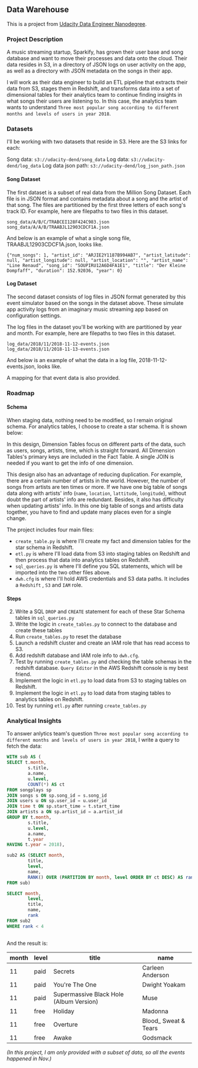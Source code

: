 ## Data Warehouse

This is a project from [Udacity Data Engineer Nanodegree](https://www.udacity.com/course/data-engineer-nanodegree--nd027). 

### Project Description

A music streaming startup, Sparkify, has grown their user base and song database and want to move their processes and data onto the cloud. Their data resides in S3, in a directory of JSON logs on user activity on the app, as well as a directory with JSON metadata on the songs in their app.

I will work as their data engineer to build an ETL pipeline that extracts their data from S3, stages them in Redshift, and transforms data into a set of dimensional tables for their analytics team to continue finding insights in what songs their users are listening to. In this case, the analytics team wants to understand `Three most popular song according to different months and levels of users in year 2018`.

### Datasets

I'll be working with two datasets that reside in S3. Here are the S3 links for each:

Song data: `s3://udacity-dend/song_data`
Log data: `s3://udacity-dend/log_data`
Log data json path: `s3://udacity-dend/log_json_path.json`

#### Song Dataset

The first dataset is a subset of real data from the Million Song Dataset. Each file is in JSON format and contains metadata about a song and the artist of that song. The files are partitioned by the first three letters of each song's track ID. For example, here are filepaths to two files in this dataset.

```
song_data/A/B/C/TRABCEI128F424C983.json
song_data/A/A/B/TRAABJL12903CDCF1A.json
```

And below is an example of what a single song file, TRAABJL12903CDCF1A.json, looks like.

```
{"num_songs": 1, "artist_id": "ARJIE2Y1187B994AB7", "artist_latitude": null, "artist_longitude": null, "artist_location": "", "artist_name": "Line Renaud", "song_id": "SOUPIRU12A6D4FA1E1", "title": "Der Kleine Dompfaff", "duration": 152.92036, "year": 0}
```

#### Log Dataset

The second dataset consists of log files in JSON format generated by this event simulator based on the songs in the dataset above. These simulate app activity logs from an imaginary music streaming app based on configuration settings.

The log files in the dataset you'll be working with are partitioned by year and month. For example, here are filepaths to two files in this dataset.

```
log_data/2018/11/2018-11-12-events.json
log_data/2018/11/2018-11-13-events.json
```

And below is an example of what the data in a log file, 2018-11-12-events.json, looks like.

[](images/log-data.png)

A mapping for that event data is also provided.

### Roadmap

#### Schema

When staging data, nothing need to be modified, so I remain original schema. For analytics tables, I choose to create a star schema. It is shown below:

[](images/schema.png)

In this design, Dimension Tables focus on different parts of the data, such as users, songs, artists, time, which is straight forward. All Dimension Tables's primary keys are included in the Fact Table. A single JOIN is needed if you want to get the info of one dimension.

This design also has an advantage of reducing duplication. For example, there are a certain number of artists in the world. However, the number of songs from artists are ten times or more. If we have one big table of songs data along with artists' info (`name`, `location`, `lattitude`, `longitude`), without doubt the part of artists' info are redundant. Besides, it also has difficulty when updating artists' info. In this one big table of songs and artists data together, you have to find and update many places even for a single change.

The project  includes four main files:

- `create_table.py` is where I'll create my fact and dimension tables for the star schema in Redshift.
- `etl.py` is where I'll load data from S3 into staging tables on Redshift and then process that data into  analytics tables on Redshift.
- `sql_queries.py` is where I'll define you SQL statements, which will be imported into the two other files above.
- `dwh.cfg` is where I'll hold AWS credentials and S3 data paths. It includes a `Redshift` , `S3` and `IAM` role.

#### Steps

2. Write a SQL `DROP` and `CREATE` statement for each of these Star Schema tables in `sql_queries.py`
3. Write the logic in `create_tables.py` to connect to the database and create these tables
4. Run `create_tables.py` to reset the database
5. Launch a redshift cluster and create an IAM role that has read access to S3.
6. Add redshift database and IAM role info to `dwh.cfg`.
7. Test by running `create_tables.py` and checking the table schemas in the redshift database. `Query Editor` in the AWS Redshift console is my best friend.
8. Implement the logic in `etl.py` to load data from S3 to staging tables on Redshift.
9. Implement the logic in `etl.py` to load data from staging tables to analytics tables on Redshift.
10. Test by running `etl.py` after running `create_tables.py`

### Analytical Insights

To answer anlytics team's question `Three most popular song according to different months and levels of users in year 2018`, I write a query to fetch the data:

```sql
WITH sub AS (
SELECT t.month,
		s.title,
  		a.name,
        u.level,
        COUNT(*) AS ct
FROM songplays sp
JOIN songs s ON sp.song_id = s.song_id
JOIN users u ON sp.user_id = u.user_id
JOIN time t ON sp.start_time = t.start_time
JOIN artists a ON sp.artist_id = a.artist_id
GROUP BY t.month,
		s.title,
        u.level,
  		a.name,
  		t.year
HAVING t.year = 2018),

sub2 AS (SELECT month,
		title,
        level,
        name,
        RANK() OVER (PARTITION BY month, level ORDER BY ct DESC) AS rank
FROM sub)

SELECT month, 
        level,
        title,
        name,
        rank
FROM sub2
WHERE rank < 4
		
```

And the result is:

| month | level | title                                   | name                 |
| ----- | ----- | --------------------------------------- | -------------------- |
| 11    | paid  | Secrets                                 | Carleen Anderson     |
| 11    | paid  | You're The One                          | Dwight Yoakam        |
| 11    | paid  | Supermassive Black Hole (Album Version) | Muse                 |
| 11    | free  | Holiday                                 | Madonna              |
| 11    | free  | Overture                                | Blood_ Sweat & Tears |
| 11    | free  | Awake                                   | Godsmack             |

*(In this project, I am only provided with a subset of data, so all the events happened in Nov.)*


